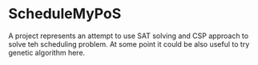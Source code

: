 # ScheduleMyPoS

A project represents an attempt to use SAT solving and CSP approach to solve teh scheduling problem.
At some point it could be also useful to try genetic algorithm here.
